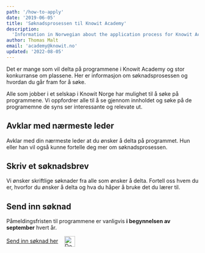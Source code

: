 ```yaml
---
path: '/how-to-apply'
date: '2019-06-05'
title: 'Søknadsprosessen til Knowit Academy'
description:
  'Information in Norwegian about the application process for Knowit Academy'
author: Thomas Malt
email: 'academy@knowit.no'
updated: '2022-08-05'
---
```


Det er mange som vil delta på programmene i Knowit Academy og stor konkurranse
om plassene. Her er informasjon om søknadsprosessen og hvordan du går fram for
å søke.

Alle som jobber i et selskap i Knowit Norge har mulighet til å søke på
programmene. Vi oppfordrer alle til å se gjennom innholdet og søke på de
programemne de syns ser interessante og relevate ut.

## Avklar med nærmeste leder

Avklar med din nærmeste leder at du ønsker å delta på programmet. Hun eller
han vil også kunne fortelle deg mer om søknadsprosessen.

## Skriv et søknadsbrev

Vi ønsker skriftlige søknader fra alle som ønsker å delta. Fortell oss hvem du
er, hvorfor du ønsker å delta og hva du håper å bruke det du lærer til.

## Send inn søknad

Påmeldingsfristen til programmene er vanligvis <strong>i begynnelsen av
september</strong> hvert år.

<div>
<a href="/application-form">Send inn søknad her</a>
<img class="arrow" style="vertical-align: middle; padding-left: 12px" alt="Decorative right arrow" src="/icons/arrow.svg" width="28px" />
</div>
